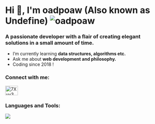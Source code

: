 <h1 align="left">Hi 👋, I'm oadpoaw (Also known as Undefine) <img src="https://komarev.com/ghpvc/?username=oadpoaw&label=Profile%20views&color=0e75b6&style=flat" alt="oadpoaw" /></h1>
<h3 align="left">A passionate developer with a flair of creating elegant solutions in a small amount of time.</h3>

- I’m currently learning **data structures, algorithms etc.**
- Ask me about **web development and philosophy.**
- Coding since 2018 !

<h3 align="left">Connect with me:</h3>
<p align="left">
<a href="https://discord.gg/7Xuy3wgWZu" target="blank"><img align="center" src="https://raw.githubusercontent.com/rahuldkjain/github-profile-readme-generator/master/src/images/icons/Social/discord.svg" alt="7Xuy3wgWZu" height="30" width="40" /></a>
</p>

<h3 align="left">Languages and Tools:</h3>
<p align="left">
  <a href="https://skillicons.dev">
    <img src="https://skillicons.dev/icons?i=androidstudio,bash,cpp,cloudflare,css,discord,bots,electron,express,figma,firebase,git,github,html,java,js,jquery,linux,mongodb,mysql,netlify,nextjs,nginx,nodejs,ps,postgres,prisma,react,redis,regex,tailwind,ts,vscode" />
  </a>
</p>

